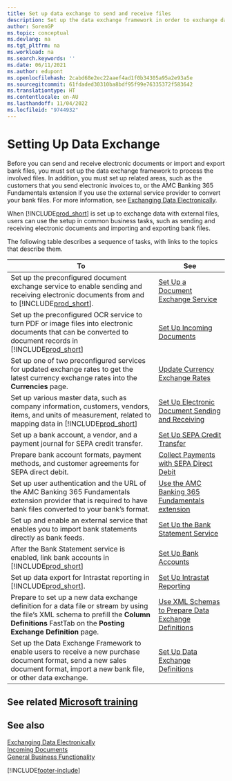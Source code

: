 ```yaml
---
title: Set up data exchange to send and receive files
description: Set up the data exchange framework in order to exchange data with external files; to send and receive electronic documents or import and export bank files.
author: SorenGP
ms.topic: conceptual
ms.devlang: na
ms.tgt_pltfrm: na
ms.workload: na
ms.search.keywords: ''
ms.date: 06/11/2021
ms.author: edupont
ms.openlocfilehash: 2cabd68e2ec22aaef4ad1f0b34305a95a2e93a5e
ms.sourcegitcommit: 61fdaded30310ba8bdf95f99e76335372f583642
ms.translationtype: HT
ms.contentlocale: en-AU
ms.lasthandoff: 11/04/2022
ms.locfileid: "9744932"
---
```

# <a name="setting-up-data-exchange"></a>Setting Up Data Exchange

Before you can send and receive electronic documents or import and export bank files, you must set up the data exchange framework to process the involved files. In addition, you must set up related areas, such as the customers that you send electronic invoices to, or the AMC Banking 365 Fundamentals extension if you use the external service provider to convert your bank files. For more information, see [Exchanging Data Electronically](across-data-exchange.md).  

 When [!INCLUDE[prod_short](includes/prod_short.md)] is set up to exchange data with external files, users can use the setup in common business tasks, such as sending and receiving electronic documents and importing and exporting bank files.  

 The following table describes a sequence of tasks, with links to the topics that describe them.  

|**To**|**See**|  
|------------|-------------|  
|Set up the preconfigured document exchange service to enable sending and receiving electronic documents from and to [!INCLUDE[prod_short](includes/prod_short.md)].|[Set Up a Document Exchange Service](across-how-to-set-up-a-document-exchange-service.md)|  
|Set up the preconfigured OCR service to turn PDF or image files into electronic documents that can be converted to document records in [!INCLUDE[prod_short](includes/prod_short.md)]|[Set Up Incoming Documents](across-how-setup-income-documents.md)|  
|Set up one of two preconfigured services for updated exchange rates to get the latest currency exchange rates into the **Currencies** page.|[Update Currency Exchange Rates](finance-how-update-currencies.md)|  
|Set up various master data, such as company information, customers, vendors, items, and units of measurement, related to mapping data in [!INCLUDE[prod_short](includes/prod_short.md)]|[Set Up Electronic Document Sending and Receiving](across-how-to-set-up-electronic-document-sending-and-receiving.md)|  
|Set up a bank account, a vendor, and a payment journal for SEPA credit transfer.|[Set Up SEPA Credit Transfer](finance-make-payments-with-bank-data-conversion-service-or-sepa-credit-transfer.md#setting-up-sepa-credit-transfer)|  
|Prepare bank account formats, payment methods, and customer agreements for SEPA direct debit.|[Collect Payments with SEPA Direct Debit](finance-collect-payments-with-sepa-direct-debit.md)|  
|Set up user authentication and the URL of the AMC Banking 365 Fundamentals extension provider that is required to have bank files converted to your bank’s format.|[Use the AMC Banking 365 Fundamentals extension](ui-extensions-amc-banking.md)|  
|Set up and enable an external service that enables you to import bank statements directly as bank feeds.|[Set Up the Bank Statement Service](bank-how-setup-bank-statement-service.md)|  
|After the Bank Statement service is enabled, link bank accounts in [!INCLUDE[prod_short](includes/prod_short.md)]|[Set Up Bank Accounts](bank-how-setup-bank-accounts.md)|  
|Set up data export for Intrastat reporting in [!INCLUDE[prod_short](includes/prod_short.md)].|[Set Up Intrastat Reporting](finance-how-setup-report-intrastat.md)|
|Prepare to set up a new data exchange definition for a data file or stream by using the file’s XML schema to prefill the **Column Definitions** FastTab on the **Posting Exchange Definition** page.|[Use XML Schemas to Prepare Data Exchange Definitions](across-how-to-use-xml-schemas-to-prepare-data-exchange-definitions.md)|  
|Set up the Data Exchange Framework to enable users to receive a new purchase document format, send a new sales document format, import a new bank file, or other data exchange.|[Set Up Data Exchange Definitions](across-how-to-set-up-data-exchange-definitions.md)|  

## <a name="see-related-microsoft-training"></a>See related [Microsoft training](/training/modules/electronic-documents-dynamics-365-business-central/)

## <a name="see-also"></a>See also

[Exchanging Data Electronically](across-data-exchange.md)  
[Incoming Documents](across-income-documents.md)  
[General Business Functionality](ui-across-business-areas.md)  


[!INCLUDE[footer-include](includes/footer-banner.md)]
